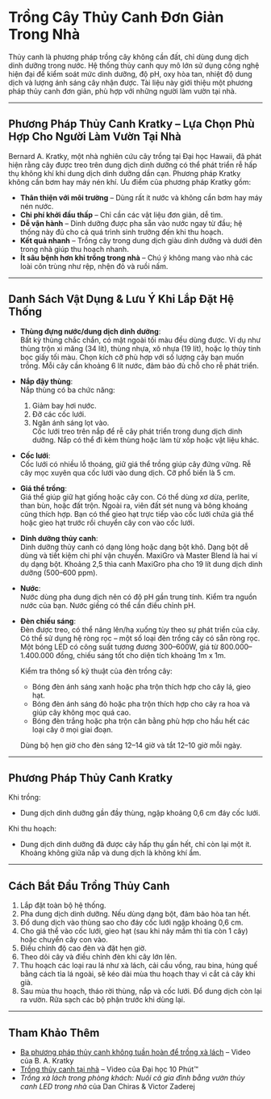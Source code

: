 # Trồng Cây Thủy Canh Đơn Giản Trong Nhà

Thủy canh là phương pháp trồng cây không cần đất, chỉ dùng dung dịch dinh dưỡng trong nước. Hệ thống thủy canh quy mô lớn sử dụng công nghệ hiện đại để kiểm soát mức dinh dưỡng, độ pH, oxy hòa tan, nhiệt độ dung dịch và lượng ánh sáng cây nhận được. Tài liệu này giới thiệu một phương pháp thủy canh đơn giản, phù hợp với những người làm vườn tại nhà.

---

## Phương Pháp Thủy Canh Kratky – Lựa Chọn Phù Hợp Cho Người Làm Vườn Tại Nhà

Bernard A. Kratky, một nhà nghiên cứu cây trồng tại Đại học Hawaii, đã phát hiện rằng cây được treo trên dung dịch dinh dưỡng có thể phát triển rễ hấp thụ không khí khi dung dịch dinh dưỡng dần cạn. Phương pháp Kratky không cần bơm hay máy nén khí. Ưu điểm của phương pháp Kratky gồm:

- **Thân thiện với môi trường** – Dùng rất ít nước và không cần bơm hay máy nén nước.
- **Chi phí khởi đầu thấp** – Chỉ cần các vật liệu đơn giản, dễ tìm.
- **Dễ vận hành** – Dinh dưỡng được pha sẵn vào nước ngay từ đầu; hệ thống này đủ cho cả quá trình sinh trưởng đến khi thu hoạch.
- **Kết quả nhanh** – Trồng cây trong dung dịch giàu dinh dưỡng và dưới đèn trong nhà giúp thu hoạch nhanh.
- **Ít sâu bệnh hơn khi trồng trong nhà** – Chú ý không mang vào nhà các loài côn trùng như rệp, nhện đỏ và ruồi nấm.

---

## Danh Sách Vật Dụng & Lưu Ý Khi Lắp Đặt Hệ Thống

- **Thùng đựng nước/dung dịch dinh dưỡng**:  
  Bất kỳ thùng chắc chắn, có mặt ngoài tối màu đều dùng được. Ví dụ như thùng trộn xi măng (34 lít), thùng nhựa, xô nhựa (19 lít), hoặc lọ thủy tinh bọc giấy tối màu. Chọn kích cỡ phù hợp với số lượng cây bạn muốn trồng. Mỗi cây cần khoảng 6 lít nước, đảm bảo đủ chỗ cho rễ phát triển.

- **Nắp đậy thùng**:  
  Nắp thùng có ba chức năng:  
  1. Giảm bay hơi nước.  
  2. Đỡ các cốc lưới.  
  3. Ngăn ánh sáng lọt vào.  
  Cốc lưới treo trên nắp để rễ cây phát triển trong dung dịch dinh dưỡng. Nắp có thể đi kèm thùng hoặc làm từ xốp hoặc vật liệu khác.

- **Cốc lưới**:  
  Cốc lưới có nhiều lỗ thoáng, giữ giá thể trồng giúp cây đứng vững. Rễ cây mọc xuyên qua cốc lưới vào dung dịch. Cỡ phổ biến là 5 cm.

- **Giá thể trồng**:  
  Giá thể giúp giữ hạt giống hoặc cây con. Có thể dùng xơ dừa, perlite, than bùn, hoặc đất trộn. Ngoài ra, viên đất sét nung và bông khoáng cũng thích hợp. Bạn có thể gieo hạt trực tiếp vào cốc lưới chứa giá thể hoặc gieo hạt trước rồi chuyển cây con vào cốc lưới.

- **Dinh dưỡng thủy canh**:  
  Dinh dưỡng thủy canh có dạng lỏng hoặc dạng bột khô. Dạng bột dễ dùng và tiết kiệm chi phí vận chuyển. MaxiGro và Master Blend là hai ví dụ dạng bột. Khoảng 2,5 thìa canh MaxiGro pha cho 19 lít dung dịch dinh dưỡng (500–600 ppm).

- **Nước**:  
  Nước dùng pha dung dịch nên có độ pH gần trung tính. Kiểm tra nguồn nước của bạn. Nước giếng có thể cần điều chỉnh pH.

- **Đèn chiếu sáng**:  
  Đèn được treo, có thể nâng lên/hạ xuống tùy theo sự phát triển của cây. Có thể sử dụng hệ ròng rọc – một số loại đèn trồng cây có sẵn ròng rọc. Một bóng LED có công suất tương đương 300–600W, giá từ 800.000–1.400.000 đồng, chiếu sáng tốt cho diện tích khoảng 1m x 1m.

  Kiểm tra thông số kỹ thuật của đèn trồng cây:
  - Bóng đèn ánh sáng xanh hoặc pha trộn thích hợp cho cây lá, gieo hạt.
  - Bóng đèn ánh sáng đỏ hoặc pha trộn thích hợp cho cây ra hoa và giúp cây không mọc quá cao.
  - Bóng đèn trắng hoặc pha trộn cân bằng phù hợp cho hầu hết các loại cây ở mọi giai đoạn.

  Dùng bộ hẹn giờ cho đèn sáng 12–14 giờ và tắt 12–10 giờ mỗi ngày.

---

## Phương Pháp Thủy Canh Kratky

Khi trồng:
- Dung dịch dinh dưỡng gần đầy thùng, ngập khoảng 0,6 cm đáy cốc lưới.

Khi thu hoạch:
- Dung dịch dinh dưỡng đã được cây hấp thụ gần hết, chỉ còn lại một ít. Khoảng không giữa nắp và dung dịch là không khí ẩm.

---

## Cách Bắt Đầu Trồng Thủy Canh

1. Lắp đặt toàn bộ hệ thống.
2. Pha dung dịch dinh dưỡng. Nếu dùng dạng bột, đảm bảo hòa tan hết.
3. Đổ dung dịch vào thùng sao cho đáy cốc lưới ngập khoảng 0,6 cm.
4. Cho giá thể vào cốc lưới, gieo hạt (sau khi nảy mầm thì tỉa còn 1 cây) hoặc chuyển cây con vào.
5. Điều chỉnh độ cao đèn và đặt hẹn giờ.
6. Theo dõi cây và điều chỉnh đèn khi cây lớn lên.
7. Thu hoạch các loại rau lá như xà lách, cải cầu vồng, rau bina, húng quế bằng cách tỉa lá ngoài, sẽ kéo dài mùa thu hoạch thay vì cắt cả cây khi già.
8. Sau mùa thu hoạch, tháo rời thùng, nắp và cốc lưới. Đổ dung dịch còn lại ra vườn. Rửa sạch các bộ phận trước khi dùng lại.

---

## Tham Khảo Thêm

- [Ba phương pháp thủy canh không tuần hoàn để trồng xà lách](https://www.youtube.com/watch?v=jiGQsfiPwkI) – Video của B. A. Kratky
- [Trồng thủy canh tại nhà](http://www.cmastergardeners.org/10-minute-university) – Video của Đại học 10 Phút™
- *Trồng xà lách trong phòng khách: Nuôi cả gia đình bằng vườn thủy canh LED trong nhà* của Dan Chiras & Victor Zaderej
